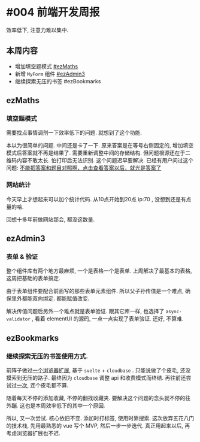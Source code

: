 <!--
 * @Author: NMTuan
 * @Email: NMTuan@qq.com
 * @Date: 2022-07-29 21:10:43
 * @LastEditTime: 2022-08-06 18:01:32
 * @LastEditors: NMTuan
 * @Description: 
 * @FilePath: \muyi.dev\docs\logs\2022-07-29.md
-->
# #004 前端开发周报

效率低下, 注意力难以集中.

## 本周内容

* 增加填空题模式 [#ezMaths](/ezmaths/)
* 新增 `MyForm` 组件 [#ezAdmin3](/ezadmin3/)
* 继续探索无压的书签 #ezBookmarks

## ezMaths


### 填空题模式

需要找点事情调剂一下效率低下的问题. 就想到了这个功能. 

本以为很简单的问题. 中间还是卡了一下. 原来答案是在等号右侧固定的, 增加填空模式后答案就不再是结果了. 需要重新调整中间的存储结构. 但问题根源还在于二维码内容不敢太长. 怕打印后无法识别. 这个问题迟早要解决. 已经有用户问过这个问题: [不能把答案和题目对照啊，点击查看答案以后，就光是答案了](https://meta.appinn.net/t/topic/34044/11?u=nmt_uan
)


### 网站统计

今天早上才想起来可以加个统计代码. 从10点开始到20点 ip:70 , 没想到还是有点量的哈.

回想十多年前做网站那会, 都没这数量.


## ezAdmin3

### 表单 & 验证

整个组件库有两个地方最麻烦, 一个是表格一个是表单. 上周解决了最基本的表格, 这周把基础的表单搞定.

由于表单组件要配合前面写的那些表单元素组件. 所以父子孙传值是一个难点, 确保里外都能双向绑定. 都能赋值改变.

解决传值问题后另外一个难点就是表单验证. 跟其它库一样, 也选择了 `async-validator` , 看着 elementUI 的源码, 一点一点实现了表单验证. 还好, 不算难.


## ezBookmarks

### 继续探索无压的书签使用方式.

前阵子做过[一个浏览器扩展](https://github.com/NMTuan/ezBookmarks), 基于 `svelte` + `cloudbase` . 只能说做了个皮毛, 还没摸索到无压的路子. 最终因为 `cloudbase` 调整 api 和收费模式而终结. 再往前还尝试过[一次](https://github.com/NMTuan/sy_bookmarks), 连个皮毛都不算.

随着每天不停的添加收藏, 不停的翻找收藏夹. 要解决这个问题的念头就不停的往外蹦. 这也是本周效率低下的其中一个原因.

所以, 又一次尝试. 核心依旧不变. 添加时打标签, 使用时靠搜索. 这次放弃五花八门的技术栈, 先用最熟悉的 vue 写个 MVP, 然后一步一步迭代. 真正用起来以后, 再考虑浏览器扩展也不迟.
